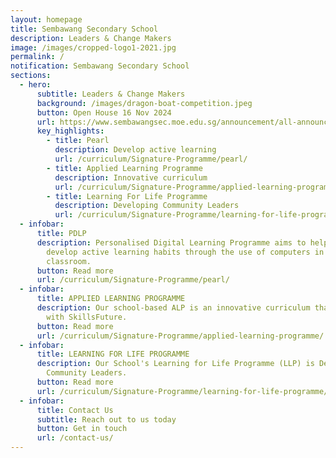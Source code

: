 ```yaml
---
layout: homepage
title: Sembawang Secondary School
description: Leaders & Change Makers
image: /images/cropped-logo1-2021.jpg
permalink: /
notification: Sembawang Secondary School
sections:
  - hero:
      subtitle: Leaders & Change Makers
      background: /images/dragon-boat-competition.jpeg
      button: Open House 16 Nov 2024
      url: https://www.sembawangsec.moe.edu.sg/announcement/all-announcements/
      key_highlights:
        - title: Pearl
          description: Develop active learning
          url: /curriculum/Signature-Programme/pearl/
        - title: Applied Learning Programme
          description: Innovative curriculum
          url: /curriculum/Signature-Programme/applied-learning-programme/
        - title: Learning For Life Programme
          description: Developing Community Leaders
          url: /curriculum/Signature-Programme/learning-for-life-programme/
  - infobar:
      title: PDLP
      description: Personalised Digital Learning Programme aims to help students
        develop active learning habits through the use of computers in the
        classroom.
      button: Read more
      url: /curriculum/Signature-Programme/pearl/
  - infobar:
      title: APPLIED LEARNING PROGRAMME
      description: Our school-based ALP is an innovative curriculum that is aligned
        with SkillsFuture.
      button: Read more
      url: /curriculum/Signature-Programme/applied-learning-programme/
  - infobar:
      title: LEARNING FOR LIFE PROGRAMME
      description: Our School's Learning for Life Programme (LLP) is Developing
        Community Leaders.
      button: Read more
      url: /curriculum/Signature-Programme/learning-for-life-programme/
  - infobar:
      title: Contact Us
      subtitle: Reach out to us today
      button: Get in touch
      url: /contact-us/
---
```

